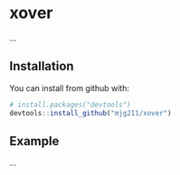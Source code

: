 <!-- README.md is generated from README.Rmd. Please edit that file -->
xover
=====

…

Installation
------------

You can install from github with:

``` r
# install.packages("devtools")
devtools::install_github("mjg211/xover")
```

Example
-------

…
